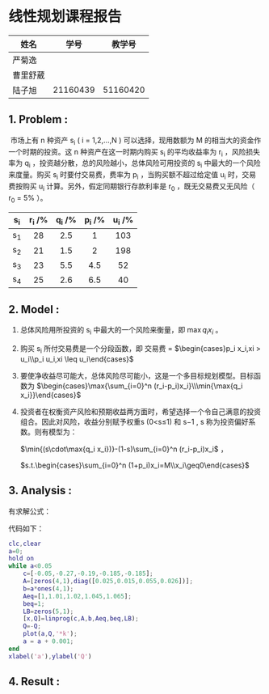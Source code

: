 # 线性规划课程报告

| 姓名     | 学号     | 教学号   |
| -------- | -------- | -------- |
| 严菊逸   |          |          |
| 曹里舒葳 |          |          |
| 陆子旭   | 21160439 | 51160420 |

## 1.  Problem :

​	市场上有 n 种资产 s<sub>i</sub> ( i = 1,2,...,N ) 可以选择，现用数额为 M 的相当大的资金作一个时期的投资。这 n 种资产在这一时期内购买 s<sub>i</sub> 的平均收益率为 r<sub>i</sub> ，风险损失率为 q<sub>i</sub> ，投资越分散，总的风险越小，总体风险可用投资的 s<sub>i</sub> 中最大的一个风险来度量。购买 s<sub>i</sub> 时要付交易费，费率为 p<sub>i</sub> ，当购买额不超过给定值 u<sub>i</sub> 时，交易费按购买 u<sub>i</sub> 计算。另外，假定同期银行存款利率是 r<sub>0</sub> ，既无交易费又无风险（ r<sub>0</sub>  = 5% ）。

| s<sub>i</sub> | r<sub>i</sub> /% | q<sub>i</sub> /% | p<sub>i</sub> /% | u<sub>i</sub> /% |
| :-----------: | :--------------: | :--------------: | :--------------: | :--------------: |
| s<sub>1</sub> |        28        |       2.5        |        1         |       103        |
| s<sub>2</sub> |        21        |       1.5        |        2         |       198        |
| s<sub>3</sub> |        23        |       5.5        |       4.5        |        52        |
| s<sub>4</sub> |        25        |       2.6        |       6.5        |        40        |

## 2.  Model :

1. 总体风险用所投资的 s<sub>i</sub> 中最大的一个风险来衡量，即 $\max{q_i x_i}$ 。

2. 购买 s<sub>i</sub> 所付交易费是一个分段函数，即 交易费 = $\begin{cases}p_i x_i,xi > u_i\\p_i u_i,xi \leq u_i\end{cases}$

3. 要使净收益尽可能大，总体风险尽可能小，这是一个多目标规划模型。目标函数为 $\begin{cases}\max{\sum_{i=0}^n (r_i-p_i)x_i}\\\min{\max{q_i x_i}}\end{cases}$

4. 投资者在权衡资产风险和预期收益两方面时，希望选择一个令自己满意的投资组合。因此对风险，收益分别赋予权重s (0<s≤1) 和 s−1 , s 称为投资偏好系数。则有模型为：

   $\min{(s\cdot\max{q_i x_i})}-(1-s)\sum_{i=0}^n (r_i-p_i)x_i$ ，

   $s.t.\begin{cases}\sum_{i=0}^n (1+p_i)x_i=M\\x_i\geq0\end{cases}$

## 3.  Analysis :

有求解公式：



代码如下：

```matlab
clc,clear
a=0;
hold on
while a<0.05
    c=[-0.05,-0.27,-0.19,-0.185,-0.185];
    A=[zeros(4,1),diag([0.025,0.015,0.055,0.026])];
    b=a*ones(4,1);
    Aeq=[1,1.01,1.02,1.045,1.065];
    beq=1;
    LB=zeros(5,1);
    [x,Q]=linprog(c,A,b,Aeq,beq,LB);
    Q=-Q;
    plot(a,Q,'*k');
    a = a + 0.001;
end
xlabel('a'),ylabel('Q')
```

## 4.  Result :

